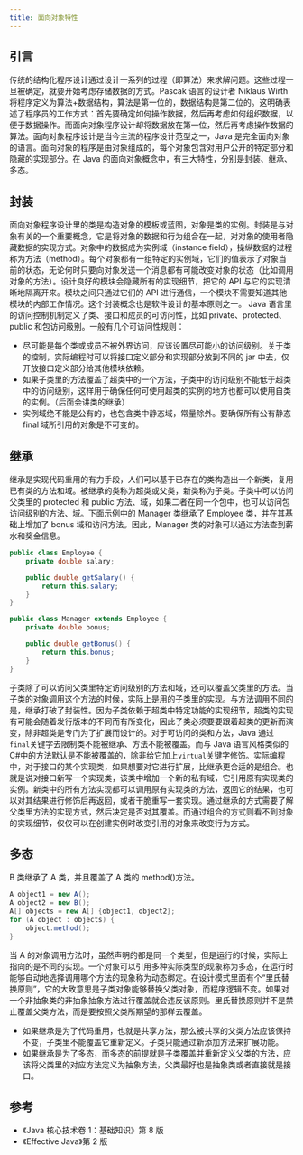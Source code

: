 ```yaml
---
title: 面向对象特性
---
```


## 引言

传统的结构化程序设计通过设计一系列的过程（即算法）来求解问题。这些过程一旦被确定，就要开始考虑存储数据的方式。Pascak 语言的设计者 Niklaus Wirth 将程序定义为算法+数据结构，算法是第一位的，数据结构是第二位的。这明确表述了程序员的工作方式：首先要确定如何操作数据，然后再考虑如何组织数据，以便于数据操作。而面向对象程序设计却将数据放在第一位，然后再考虑操作数据的算法。面向对象程序设计是当今主流的程序设计范型之一，Java 是完全面向对象的语言。面向对象的程序是由对象组成的，每个对象包含对用户公开的特定部分和隐藏的实现部分。在 Java 的面向对象概念中，有三大特性，分别是封装、继承、多态。

## 封装

面向对象程序设计里的类是构造对象的模板或蓝图，对象是类的实例。封装是与对象有关的一个重要概念，它是将对象的数据和行为组合在一起，对对象的使用者隐藏数据的实现方式。对象中的数据成为实例域（instance field），操纵数据的过程称为方法（method）。每个对象都有一组特定的实例域，它们的值表示了对象当前的状态，无论何时只要向对象发送一个消息都有可能改变对象的状态（比如调用对象的方法）。设计良好的模块会隐藏所有的实现细节，把它的 API 与它的实现清晰地隔离开来。模块之间只通过它们的 API 进行通信，一个模块不需要知道其他模块的内部工作情况。这个封装概念也是软件设计的基本原则之一。 Java 语言里的访问控制机制定义了类、接口和成员的可访问性，比如 private、protected、public 和包访问级别。一般有几个可访问性规则：

- 尽可能是每个类或成员不被外界访问，应该设置尽可能小的访问级别。关于类的控制，实际编程时可以将接口定义部分和实现部分放到不同的 jar 中去，仅开放接口定义部分给其他模块依赖。
- 如果子类里的方法覆盖了超类中的一个方法，子类中的访问级别不能低于超类中的访问级别，这样用于确保任何可使用超类的实例的地方也都可以使用自类的实例。（后面会讲类的继承）
- 实例域绝不能是公有的，也包含类中静态域，常量除外。要确保所有公有静态 final 域所引用的对象是不可变的。

## 继承

继承是实现代码重用的有力手段，人们可以基于已存在的类构造出一个新类，复用已有类的方法和域。被继承的类称为超类或父类，新类称为子类。子类中可以访问父类里的 protected 和 public 方法、域，如果二者在同一个包中，也可以访问包访问级别的方法、域。下面示例中的 Manager 类继承了 Employee 类，并在其基础上增加了 bonus 域和访问方法。因此，Manager 类的对象可以通过方法查到薪水和奖金信息。

```Java
public class Employee {
    private double salary;

    public double getSalary() {
        return this.salary;
    }
}

public class Manager extends Employee {
    private double bonus;

    public double getBonus() {
        return this.bonus;
    }
}
```

子类除了可以访问父类里特定访问级别的方法和域，还可以覆盖父类里的方法。当子类的对象调用这个方法的时候，实际上是用的子类里的实现。与方法调用不同的是，继承打破了封装性。因为子类依赖于超类中特定功能的实现细节，超类的实现有可能会随着发行版本的不同而有所变化，因此子类必须要要跟着超类的更新而演变，除非超类是专门为了扩展而设计的。对于可访问的类和方法，Java 通过`final`关键字去限制类不能被继承、方法不能被覆盖。而与 Java 语言风格类似的 C#中的方法默认是不能被覆盖的，除非给它加上`virtual`关键字修饰。实际编程中，对于接口的某个实现类，如果想要对它进行扩展，比继承更合适的是组合。也就是说对接口新写一个实现类，该类中增加一个新的私有域，它引用原有实现类的实例。新类中的所有方法实现都可以调用原有实现类的方法，返回它的结果，也可以对其结果进行修饰后再返回，或者干脆重写一套实现。通过继承的方式需要了解父类里方法的实现方式，然后决定是否对其覆盖。而通过组合的方式则看不到对象的实现细节，仅仅可以在创建实例时改变引用的对象来改变行为方式。

## 多态

B 类继承了 A 类，并且覆盖了 A 类的 method()方法。

```Java
A object1 = new A();
A object2 = new B();
A[] objects = new A[] {object1, object2};
for (A object : objects) {
    object.method();
}
```

当 A 的对象调用方法时，虽然声明的都是同一个类型，但是运行的时候，实际上指向的是不同的实现。一个对象可以引用多种实际类型的现象称为多态，在运行时能够自动地选择调用哪个方法的现象称为动态绑定。在设计模式里面有个“里氏替换原则”，它的大致意思是子类对象能够替换父类对象，而程序逻辑不变。如果对一个非抽象类的非抽象抽象方法进行覆盖就会违反该原则。里氏替换原则并不是禁止覆盖父类方法，而是要按照父类所期望的那样去覆盖。

- 如果继承是为了代码重用，也就是共享方法，那么被共享的父类方法应该保持不变，子类里不能覆盖它重新定义。子类只能通过新添加方法来扩展功能。
- 如果继承是为了多态，而多态的前提就是子类覆盖并重新定义父类的方法，应该将父类里的对应方法定义为抽象方法，父类最好也是抽象类或者直接就是接口。

## 参考

- 《Java 核心技术卷 1：基础知识》第 8 版
- 《Effective Java》第 2 版
